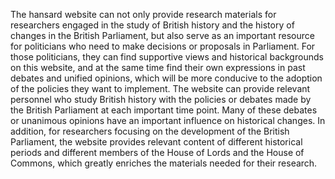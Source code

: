 The hansard website can not only provide research materials for researchers engaged in the study of British history and the history of changes in the British Parliament, but also serve as an important resource for politicians who need to make decisions or proposals in Parliament.
For those politicians, they can find supportive views and historical backgrounds on this website, and at the same time find their own expressions in past debates and unified opinions, which will be more conducive to the adoption of the policies they want to implement.
The website can provide relevant personnel who study British history with the policies or debates made by the British Parliament at each important time point.  Many of these debates or unanimous opinions have an important influence on historical changes.  In addition, for researchers focusing on the development of the British Parliament, the website provides relevant content of different historical periods and different members of the House of Lords and the House of Commons, which greatly enriches the materials needed for their research.
